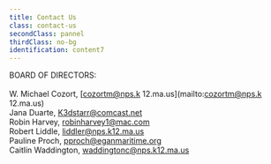 ```yaml
---
title: Contact Us
class: contact-us
secondClass: pannel
thirdClass: no-bg
identification: content7
---
```

BOARD OF DIRECTORS:<br/><br/>
W. Michael Cozort, [cozortm@nps.k 12.ma.us](mailto:cozortm@nps.k 12.ma.us)<br />
Jana Duarte, [K3dstarr@comcast.net](mailto:K3dstarr@comcast.net)<br />
Robin Harvey, [robinharvey1@mac.com](mailto:robinharvey1@mac.com)<br />
Robert Liddle, [liddler@nps.k12.ma.us](mailto:liddler@nps.k12.ma.us)<br />
Pauline Proch, [pproch@eganmaritime.org](mailto:pproch@eganmaritime.org)<br />
Caitlin Waddington, [waddingtonc@nps.k12.ma.us](mailto:waddingtonc@nps.k12.ma.us)